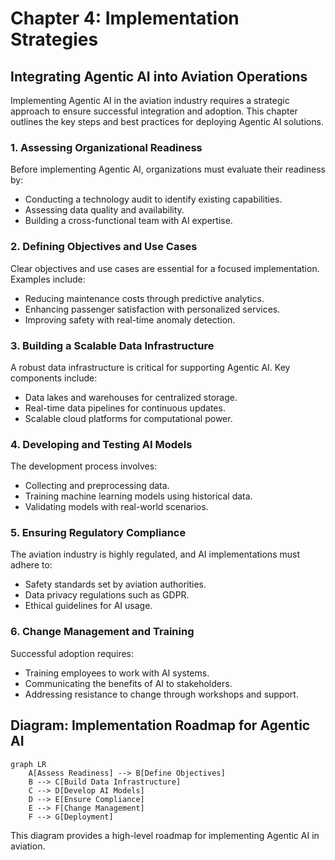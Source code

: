 # Chapter 4: Implementation Strategies

## Integrating Agentic AI into Aviation Operations

Implementing Agentic AI in the aviation industry requires a strategic approach to ensure successful integration and adoption. This chapter outlines the key steps and best practices for deploying Agentic AI solutions.

### 1. Assessing Organizational Readiness

Before implementing Agentic AI, organizations must evaluate their readiness by:

- Conducting a technology audit to identify existing capabilities.
- Assessing data quality and availability.
- Building a cross-functional team with AI expertise.

### 2. Defining Objectives and Use Cases

Clear objectives and use cases are essential for a focused implementation. Examples include:

- Reducing maintenance costs through predictive analytics.
- Enhancing passenger satisfaction with personalized services.
- Improving safety with real-time anomaly detection.

### 3. Building a Scalable Data Infrastructure

A robust data infrastructure is critical for supporting Agentic AI. Key components include:

- Data lakes and warehouses for centralized storage.
- Real-time data pipelines for continuous updates.
- Scalable cloud platforms for computational power.

### 4. Developing and Testing AI Models

The development process involves:

- Collecting and preprocessing data.
- Training machine learning models using historical data.
- Validating models with real-world scenarios.

### 5. Ensuring Regulatory Compliance

The aviation industry is highly regulated, and AI implementations must adhere to:

- Safety standards set by aviation authorities.
- Data privacy regulations such as GDPR.
- Ethical guidelines for AI usage.

### 6. Change Management and Training

Successful adoption requires:

- Training employees to work with AI systems.
- Communicating the benefits of AI to stakeholders.
- Addressing resistance to change through workshops and support.

## Diagram: Implementation Roadmap for Agentic AI

```mermaid
graph LR
    A[Assess Readiness] --> B[Define Objectives]
    B --> C[Build Data Infrastructure]
    C --> D[Develop AI Models]
    D --> E[Ensure Compliance]
    E --> F[Change Management]
    F --> G[Deployment]
```

This diagram provides a high-level roadmap for implementing Agentic AI in aviation.